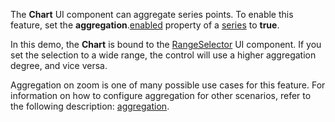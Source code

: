 The **Chart** UI component can aggregate series points. To enable this feature, set the **aggregation**.[enabled](/Documentation/ApiReference/Data_Visualization_Widgets/dxChart/Configuration/series/aggregation/#enabled) property of a [series](/Documentation/ApiReference/Data_Visualization_Widgets/dxChart/Configuration/series/) to **true**. 

In this demo, the **Chart** is bound to the [RangeSelector](/Documentation/ApiReference/Data_Visualization_Widgets/dxRangeSelector/) UI component. If you set the selection to a wide range, the control will use a higher aggregation degree, and vice versa.

Aggregation on zoom is one of many possible use cases for this feature. For information on how to configure aggregation for other scenarios, refer to the following description: [aggregation](/Documentation/ApiReference/Data_Visualization_Widgets/dxChart/Configuration/series/aggregation/).
